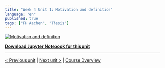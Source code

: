 ```yaml
---
title: "Week 4 Unit 1: Motivation and definition"
language: "en"
published: true
tags: ["FH Aachen", "Thesis"]
---
```


[![Motivation and definition](https://img.youtube.com/vi/G2XsqI_BpRI/hqdefault.jpg)](https://youtu.be/G2XsqI_BpRI)

[**Download Jupyter Notebook for this unit**](files/Week_4_Unit_1_motivdef_notebook.ipynb)

---

[< Previous unit](/teaching/python-mooc/welcome_to_week4) | [Next unit >](/teaching/python-mooc/week4_unit1_selftest) |
[Course Overview](/teaching/python-mooc)